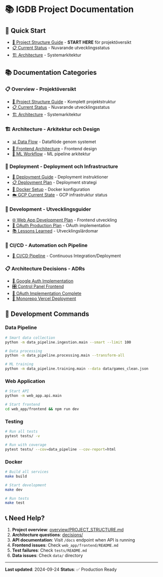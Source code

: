 # 📚 IGDB Project Documentation

## 🎯 **Quick Start**
- [📁 Project Structure Guide](overview/PROJECT_STRUCTURE.md) - **START HERE** för projektöversikt
- [📋 Current Status](overview/CURRENT_STATUS.md) - Nuvarande utvecklingsstatus
- [🏗️ Architecture](overview/ARCHITECTURE.md) - Systemarkitektur

## 📚 **Documentation Categories**

### 📋 **Overview** - Projektöversikt
- [📁 Project Structure Guide](overview/PROJECT_STRUCTURE.md) - Komplett projektstruktur
- [📋 Current Status](overview/CURRENT_STATUS.md) - Nuvarande utvecklingsstatus
- [🏗️ Architecture](overview/ARCHITECTURE.md) - Systemarkitektur

### 🏗️ **Architecture** - Arkitektur och Design
- [📊 Data Flow](architecture/DATA_FLOW.md) - Dataflöde genom systemet
- [🎨 Frontend Architecture](architecture/FRONTEND_ARCHITECTURE.md) - Frontend design
- [🤖 ML Workflow](architecture/ML_WORKFLOW.md) - ML pipeline arkitektur

### 🚀 **Deployment** - Deployment och Infrastructure
- [🚀 Deployment Guide](deployment/DEPLOYMENT.md) - Deployment instruktioner
- [📋 Deployment Plan](deployment/DEPLOYMENT_PLAN.md) - Deployment strategi
- [🐳 Docker Setup](deployment/DOCKER_SETUP.md) - Docker konfiguration
- [☁️ GCP Current State](deployment/GCP_CURRENT_STATE.md) - GCP infrastruktur status

### 🔧 **Development** - Utvecklingsguider
- [🌐 Web App Development Plan](development/WEB_APP_DEVELOPMENT_PLAN.md) - Frontend utveckling
- [🔐 OAuth Production Plan](development/OAUTH_PRODUCTION_PLAN.md) - OAuth implementation
- [📚 Lessons Learned](development/LESSONS_LEARNED.md) - Utvecklingslärdomar

### 🔄 **CI/CD** - Automation och Pipeline
- [🔄 CI/CD Pipeline](cicd/CICD_PIPELINE.md) - Continuous Integration/Deployment

### 📋 **Architecture Decisions** - ADRs
- [🔐 Google Auth Implementation](decisions/016-google-auth-implementation.md)
- [🎛️ Control Panel Frontend](decisions/017-kontrollpanel-frontend-implementation.md)
- [🔑 OAuth Implementation Complete](decisions/018-oauth-implementation-complete.md)
- [🚀 Monorepo Vercel Deployment](decisions/019-monorepo-vercel-deployment.md)

## 🚀 **Development Commands**

### **Data Pipeline**
```bash
# Smart data collection
python -m data_pipeline.ingestion.main --smart --limit 100

# Data processing
python -m data_pipeline.processing.main --transform-all

# ML training
python -m data_pipeline.training.main --data data/games_clean.json
```

### **Web Application**
```bash
# Start API
python -m web_app.api.main

# Start frontend
cd web_app/frontend && npm run dev
```

### **Testing**
```bash
# Run all tests
pytest tests/ -v

# Run with coverage
pytest tests/ --cov=data_pipeline --cov-report=html
```

### **Docker**
```bash
# Build all services
make build

# Start development
make dev

# Run tests
make test
```

## 📞 **Need Help?**

1. **Project overview**: [overview/PROJECT_STRUCTURE.md](overview/PROJECT_STRUCTURE.md)
2. **Architecture questions**: [decisions/](decisions/)
3. **API documentation**: Visit `/docs` endpoint when API is running
4. **Frontend issues**: Check `web_app/frontend/README.md`
5. **Test failures**: Check `tests/README.md`
6. **Data issues**: Check `data/` directory

---

**Last updated**: 2024-09-24
**Status**: ✅ Production Ready
